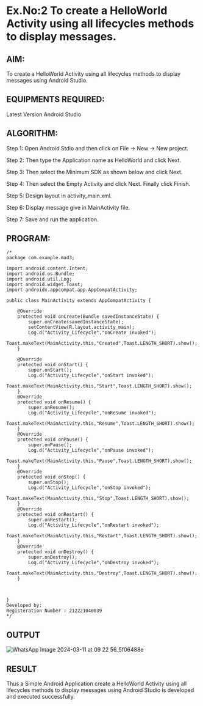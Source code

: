 # Ex.No:2 To create a HelloWorld Activity using all lifecycles methods to display messages.


## AIM:

To create a HelloWorld Activity using all lifecycles methods to display messages using Android Studio.

## EQUIPMENTS REQUIRED:

Latest Version Android Studio

## ALGORITHM:

Step 1: Open Android Stdio and then click on File -> New -> New project.

Step 2: Then type the Application name as HelloWorld and click Next. 

Step 3: Then select the Minimum SDK as shown below and click Next.

Step 4: Then select the Empty Activity and click Next. Finally click Finish.

Step 5: Design layout in activity_main.xml.

Step 6: Display message give in MainActivity file.

Step 7: Save and run the application.

## PROGRAM:
```
/*
package com.example.mad3;

import android.content.Intent;
import android.os.Bundle;
import android.util.Log;
import android.widget.Toast;
import androidx.appcompat.app.AppCompatActivity;

public class MainActivity extends AppCompatActivity {

    @Override
    protected void onCreate(Bundle savedInstanceState) {
        super.onCreate(savedInstanceState);
        setContentView(R.layout.activity_main);
        Log.d("Activity_Lifecycle","onCreate invoked");
        Toast.makeText(MainActivity.this,"Created",Toast.LENGTH_SHORT).show();
    }

    @Override
    protected void onStart() {
        super.onStart();
        Log.d("Activity_Lifecycle","onStart invoked");
        Toast.makeText(MainActivity.this,"Start",Toast.LENGTH_SHORT).show();
    }
    @Override
    protected void onResume() {
        super.onResume();
        Log.d("Activity_Lifecycle","onResume invoked");
        Toast.makeText(MainActivity.this,"Resume",Toast.LENGTH_SHORT).show();
    }
    @Override
    protected void onPause() {
        super.onPause();
        Log.d("Activity_Lifecycle","onPause invoked");
        Toast.makeText(MainActivity.this,"Pause",Toast.LENGTH_SHORT).show();
    }
    @Override
    protected void onStop() {
        super.onStop();
        Log.d("Activity_Lifecycle","onStop invoked");
        Toast.makeText(MainActivity.this,"Stop",Toast.LENGTH_SHORT).show();
    }
    @Override
    protected void onRestart() {
        super.onRestart();
        Log.d("Activity_Lifecycle","onRestart invoked");
        Toast.makeText(MainActivity.this,"Restart",Toast.LENGTH_SHORT).show();
    }
    @Override
    protected void onDestroy() {
        super.onDestroy();
        Log.d("Activity_Lifecycle","onDestroy invoked");
        Toast.makeText(MainActivity.this,"Destroy",Toast.LENGTH_SHORT).show();
    }



}
Developed by:
Registeration Number : 212221040039
*/
```

## OUTPUT
![WhatsApp Image 2024-03-11 at 09 22 56_5f06488e](https://github.com/thegreyhatman/lifecyclemethods/assets/136783487/e440abd9-4c03-4a14-9c5b-83be6b68565d)




## RESULT
Thus a Simple Android Application create a HelloWorld Activity using all lifecycles methods to display messages using Android Studio is developed and executed successfully.
